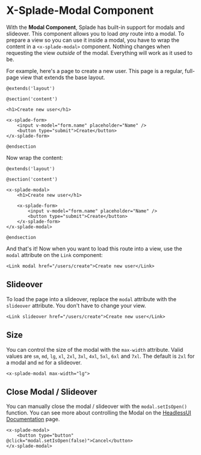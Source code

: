 # X-Splade-Modal Component

With the **Modal Component**, Splade has built-in support for modals and slideover. This component allows you to load *any* route into a modal. To prepare a view so you can use it inside a modal, you have to wrap the content in a `<x-splade-modal>` component. Nothing changes when requesting the view *outside* of the modal. Everything will work as it used to be.

For example, here's a page to create a new user. This page is a regular, full-page view that extends the base layout.

```blade
@extends('layout')

@section('content')

<h1>Create new user</h1>

<x-splade-form>
    <input v-model="form.name" placeholder="Name" />
    <button type="submit">Create</button>
</x-splade-form>

@endsection
```

Now wrap the content:

```blade
@extends('layout')

@section('content')

<x-splade-modal>
    <h1>Create new user</h1>

    <x-splade-form>
        <input v-model="form.name" placeholder="Name" />
        <button type="submit">Create</button>
    </x-splade-form>
</x-splade-modal>

@endsection
```

And that's it! Now when you want to load this route into a view, use the `modal` attribute on the `Link` component:

```blade
<Link modal href="/users/create">Create new user</Link>
```

## Slideover

To load the page into a slideover, replace the `modal` attribute with the `slideover` attribute. You don't have to change your view.

```blade
<Link slideover href="/users/create">Create new user</Link>
```

## Size

You can control the size of the modal with the `max-width` attribute. Valid values are `sm`, `md`, `lg`, `xl`, `2xl`, `3xl`, `4xl`, `5xl`, `6xl` and `7xl`. The default is `2xl` for a modal and `md` for a slideover.

```blade
<x-splade-modal max-width="lg">
```

## Close Modal / Slideover

You can manually close the modal / slideover with the `modal.setIsOpen()` function. You can see more about controlling the Modal on the [HeadlessUI Documentation](https://headlessui.com/vue/dialog#showing-and-hiding-your-dialog) page.

```blade
<x-splade-modal>
    <button type="button" @click="modal.setIsOpen(false)">Cancel</button>
</x-splade-modal>
```

